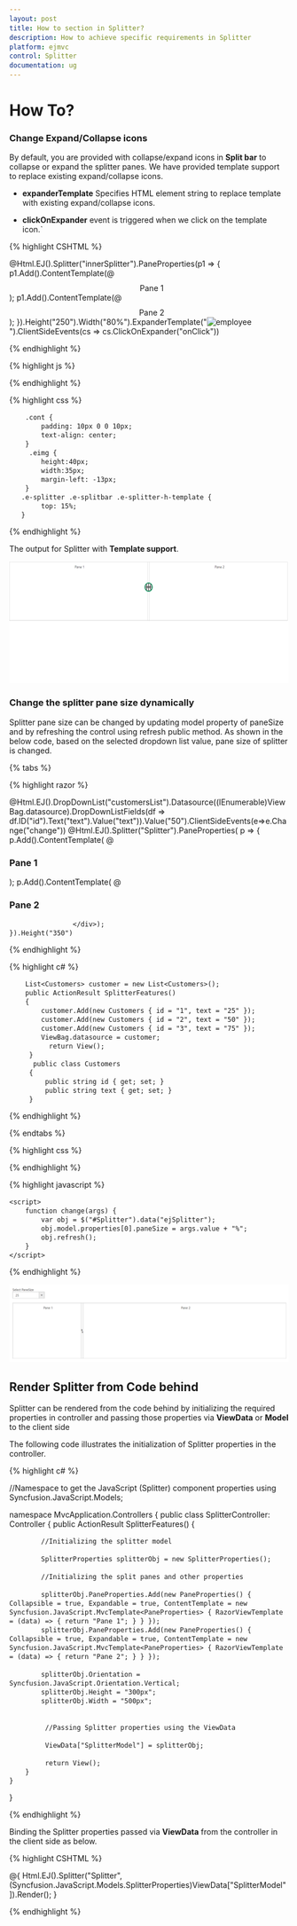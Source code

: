 ```yaml
---
layout: post
title: How to section in Splitter? 
description: How to achieve specific requirements in Splitter
platform: ejmvc
control: Splitter
documentation: ug
---
```

# How To?

### Change Expand/Collapse icons

By default, you are provided with collapse/expand icons in **Split bar** to collapse or expand the splitter panes. We have provided template support to replace existing expand/collapse icons.

* **expanderTemplate** Specifies HTML element string to replace template with existing expand/collapse icons. 

* **clickOnExpander** event is triggered when we click on the template icon.`

{% highlight CSHTML %}


<div id="outterSplitter">
   @Html.EJ().Splitter("innerSplitter").PaneProperties(p1 =>
   {
   p1.Add().ContentTemplate(@<div>
            <div class="cont">
                Pane 1
            </div>
        </div>);
   p1.Add().ContentTemplate(@<div>
            <div class="cont">
                Pane 2
            </div>
        </div>);
   }).Height("250").Width("80%").ExpanderTemplate("<img class='eimg' src='../Content/basketball.png' alt='employee'/>").ClientSideEvents(cs => cs.ClickOnExpander("onClick"))
</div>

{% endhighlight %}

{% highlight js %}

<script type="text/javascript">
        var flag = true;
        function onClick(args) {
            if (flag) { this.collapse(0); flag = false; }
            else { this.expand(0); flag = true; }
        }
</script>


{% endhighlight %}

{% highlight css %}

        .cont {
            padding: 10px 0 0 10px;
            text-align: center;
        }   
         .eimg {
            height:40px;
            width:35px;
			margin-left: -13px;
        }  
       .e-splitter .e-splitbar .e-splitter-h-template {
            top: 15%;
       }

{% endhighlight %}

The output for Splitter with **Template support**.

![](How-To_images/Template_Support_img.png) 

### Change the splitter pane size dynamically

Splitter pane size can be changed by updating model property of paneSize and by refreshing the control using refresh public method.  As shown in the below code, based on the selected dropdown list value, pane size of splitter is changed.

{% tabs %}

{% highlight razor %}

@Html.EJ().DropDownList("customersList").Datasource((IEnumerable<Customers>)ViewBag.datasource).DropDownListFields(df => df.ID("id").Text("text").Value("text")).Value("50").ClientSideEvents(e=>e.Change("change"))
@Html.EJ().Splitter("Splitter").PaneProperties(
    p =>
    {
        p.Add().ContentTemplate(
            @<div>
                <div class="content">
                    <h3 class="h3">
                        Pane 1
                    </h3>
                </div>
            </div>);
        p.Add().ContentTemplate(
            @<div>
                   <h3 class="h3">Pane 2</h3>
                    
                    </div>);
    }).Height("350")

{% endhighlight  %}

{% highlight c# %}

        List<Customers> customer = new List<Customers>();
        public ActionResult SplitterFeatures()
        {
            customer.Add(new Customers { id = "1", text = "25" });
            customer.Add(new Customers { id = "2", text = "50" });
            customer.Add(new Customers { id = "3", text = "75" });
            ViewBag.datasource = customer;
              return View();
         } 
          public class Customers
         {
             public string id { get; set; }
             public string text { get; set; }
         }

{% endhighlight  %}

{% endtabs %}  

{% highlight css %}

<style type="text/css" class="cssStyles">
        .cont
        {
            padding: 10px 0 0 10px;
            text-align: center;
        }
        #inner
        {
            border:0 none;
        }
        #Splitter
        {
            margin: 0 auto;
        }
    </style>

{% endhighlight %}

{% highlight javascript %}

    <script>
        function change(args) {
            var obj = $("#Splitter").data("ejSplitter");
            obj.model.properties[0].paneSize = args.value + "%";
            obj.refresh();
        }
    </script>

{% endhighlight %}

![](How-To_images/Pane_Size.png) 

## Render Splitter from Code behind

Splitter can be rendered from the code behind by initializing the required properties in controller and passing those properties via **ViewData** or **Model** to the client side

The following code illustrates the initialization of Splitter properties in the controller.

{% highlight c# %}

//Namespace to get the JavaScript (Splitter) component properties
using Syncfusion.JavaScript.Models;

namespace MvcApplication.Controllers
{
    public class SplitterController: Controller
    {
        public ActionResult SplitterFeatures()
        {

            //Initializing the splitter model

            SplitterProperties splitterObj = new SplitterProperties();

            //Initializing the split panes and other properties

            splitterObj.PaneProperties.Add(new PaneProperties() { Collapsible = true, Expandable = true, ContentTemplate = new Syncfusion.JavaScript.MvcTemplate<PaneProperties> { RazorViewTemplate = (data) => { return "Pane 1"; } } });
            splitterObj.PaneProperties.Add(new PaneProperties() { Collapsible = true, Expandable = true, ContentTemplate = new Syncfusion.JavaScript.MvcTemplate<PaneProperties> { RazorViewTemplate = (data) => { return "Pane 2"; } } });

            splitterObj.Orientation = Syncfusion.JavaScript.Orientation.Vertical;
            splitterObj.Height = "300px";
            splitterObj.Width = "500px";


             //Passing Splitter properties using the ViewData

             ViewData["SplitterModel"] = splitterObj;

             return View();
        }
    }
}

{% endhighlight %}

Binding the Splitter properties passed via **ViewData** from the controller in the client side as below.

{% highlight CSHTML %}

@{
    Html.EJ().Splitter("Splitter", (Syncfusion.JavaScript.Models.SplitterProperties)ViewData["SplitterModel"]).Render();
}

{% endhighlight %}
